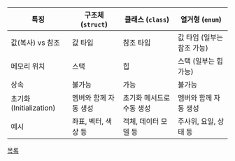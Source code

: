 
| 특징                      | 구조체 (`struct`)       | 클래스 (`class`)         | 열거형 (`enum`)           |
|---------------------------|-------------------------|--------------------------|---------------------------|
| 값(복사) vs 참조           | 값 타입                  | 참조 타입                | 값 타입 (일부는 참조 가능)  |
| 메모리 위치               | 스택                    | 힙                       | 스택 (일부는 힙 가능)      |
| 상속                      | 불가능                   | 가능                     | 불가능                    |
| 초기화 (Initialization)   | 멤버와 함께 자동 생성    | 초기화 메서드로 수동 생성 | 멤버와 함께 자동 생성      |
| 예시                      | 좌표, 벡터, 색상 등    | 객체, 데이터 모델 등     | 주사위, 요일, 상태 등      |

[목록](../README_link.md)